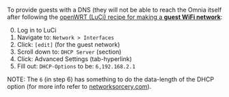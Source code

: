 To provide guests with a DNS (they will not be able to reach the Omnia itself  after following the [openWRT (LuCi) recipe for making a **guest WiFi network**](https://wiki.openwrt.org/doc/recipes/guest-wlan-webinterface):

0. Log in to LuCi
1. Navigate to: `Network > Interfaces`
2. Click: `[edit]` (for the guest network)
3. Scroll down to: `DHCP Server` (section)
4. Click: Advanced  Settings (tab-hyperlink)
5. Fill out: `DHCP-Options` to be: `6,192.168.2.1`

NOTE: The `6` (in step 6) has something to do the data-length of the DHCP option (for more info refer to [networksorcery.com](http://www.networksorcery.com/enp/protocol/bootp/options.htm)).
